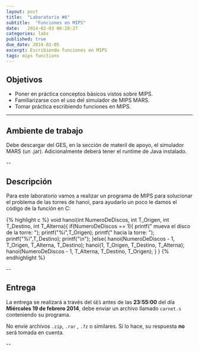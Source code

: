 ```yaml
---
layout: post
title:  "Laboratorio #6"
subtitle:  "Funciones en MIPS"
date:   2014-02-03 06:28:27
categories: labs
published: true
due_date: 2014-02-05
excerpt: Escribiendo funciones en MIPS
tags: mips functions
---
```


## Objetivos

- Poner en práctica conceptos básicos vistos sobre MIPS.
- Familiarizarse con el uso del simulador de MIPS MARS.
- Tomar práctica escribiendo funciones en MIPS.

---

## Ambiente de trabajo

Debe descargar del GES, en la sección de materil de apoyo, el simulador MARS (un .jar). Adicionalmente deberá tener
el runtime de Java instalado.

--

## Descripción

Para este laboratorio vamos a realizar un programa de MIPS para solucionar el problema de las torres de hanoi, 
para ayudarlo un poco le damos el código de la función en C:

{% highlight c %}
void hanoi(int NumeroDeDiscos, int T_Origen, int T_Destino, int T_Alterna){
    if(NumeroDeDiscos == 1){
	  printf(" mueva el disco de la torre: "); printf("%i",T_Origen);
	  printf(" hacia la torre: "); printf("%i",T_Destino); printf("\n");
    }else{
	  hanoi(NumeroDeDiscos - 1, T_Origen, T_Alterna, T_Destino);
	  hanoi(1, T_Origen, T_Destino, T_Alterna);
	  hanoi(NumeroDeDiscos - 1, T_Alterna, T_Destino, T_Origen);
    }
}
{% endhighlight %}

--
## Entrega

La entrega se realizará a través del `GES` antes de las **23:55:00** del día **Miércoles 19 de febrero 2014**, debe enviar un archivo llamado `carnet.s` conteniendo su programa.  
  
No envíe archivos `.zip`, `.rar` , `.7z` o similares. Si lo hace, su respuesta **no** será tomada en cuenta.

-- 
